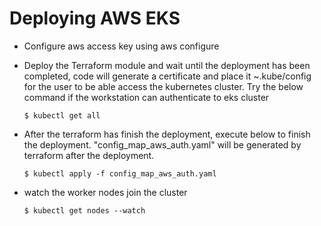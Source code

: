 # Deploying AWS EKS

- Configure aws access key using aws configure

- Deploy the Terraform module and wait until the deployment has been completed, code will generate a certificate and place it ~.kube/config for the user to be able access the kubernetes cluster. Try the below command if the workstation can authenticate to eks cluster
  
  `$ kubectl get all`

- After the terraform has finish the deployment, execute below to finish the deployment. "config_map_aws_auth.yaml" will be generated by terraform after the deployment.  

  `$ kubectl apply -f config_map_aws_auth.yaml`

- watch the worker nodes join the cluster

  `$ kubectl get nodes --watch`
